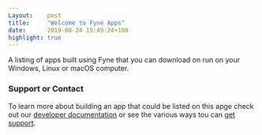 ```yaml
---
Layout:    post
title:     "Welcome to Fyne Apps"
date:      2019-08-24 15:49:24+100
highlight: true
---
```


A listing of apps built using Fyne that you can download on run on your Windows, Linux or macOS computer.

### Support or Contact

To learn more about building an app that could be listed on this apge check out our [developer documentation](https://fyne.io/develop/) or see the various ways tou can [get support](https://fyne.io/develop/#contact).
